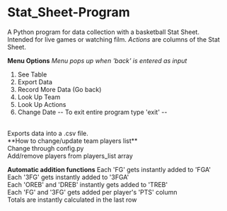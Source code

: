 # Stat_Sheet-Program

A Python program for data collection with a basketball Stat Sheet. <br/>
Intended for live games or watching film. *Actions* are columns of the Stat Sheet.<br/>

**Menu Options** 
*Menu pops up when 'back' is entered as input*
1. See Table 
2. Export Data 
3. Record More Data (Go back) 
4. Look Up Team 
5. Look Up Actions
6. Change Date
-- To exit entire program type 'exit' --
<br/>
Exports data into a .csv file.
<br/>
**How to change/update team players list** <br/>
Change through config.py <br/>
Add/remove players from players_list array <br/>

**Automatic addition functions**
Each 'FG' gets instantly added to 'FGA' <br/>
Each '3FG' gets instantly added to '3FGA' <br/>
Each 'OREB' and 'DREB' instantly gets added to 'TREB' <br/>
Each 'FG' and '3FG' gets added per player's 'PTS' column <br/>
Totals are instantly calculated in the last row<br/>
